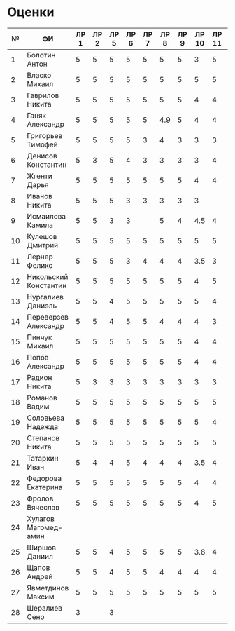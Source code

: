 # Оценки
| №   | ФИ                    | ЛР 1 | ЛР 2 | ЛР 5 | ЛР 6 | ЛР 7 | ЛР 8 | ЛР 9 | ЛР 10 | ЛР 11 | ЛР 12 | ЛР 13 | ЛР 14 | ЛР 15 | КП  | Зачет bash |
| --- | --------------------- | ---- | ---- | ---- | ---- | ---- | ---- | ---- | ----- | ----- | ----- | ----- | ----- | ----- | --- | ---------- |
| 1   | Болотин Антон         | 5    | 5    | 5    | 5    | 5    | 5    | 5    | 3     | 5     | 4     | 5     | 5     | 4     | 5   | 4          |
| 2   | Власко Михаил         | 5    | 5    | 5    | 5    | 5    | 5    | 5    | 5     | 5     | 5     | 5     | 5     | 5     | 5   | 5          |
| 3   | Гаврилов Никита       | 5    | 5    | 5    | 5    | 5    | 5    | 5    | 4     | 4     | 4     | 4     | 5     | 5     | 5   | 5          |
| 4   | Ганяк Александр       | 5    | 5    | 5    | 5    | 5    | 4.9  | 5    | 4     | 4     | 4     | 4     | 4     | 5     | 5   | 4          |
| 5   | Григорьев Тимофей     | 5    | 5    | 5    | 5    | 3    | 4    | 3    | 3     | 3     | 3     | 3     | 3     | 3     | 4   | 5          |
| 6   | Денисов Константин    | 5    | 3    | 5    | 4    | 3    | 3    | 3    | 3     | 4     | 3     | 3     | 4     | 4     | 4   | 2          |
| 7   | Жгенти Дарья          | 5    | 5    | 5    | 5    | 5    | 5    | 5    | 4     | 4     | 4     | 3     | 4.5   | 5     | 5   | 4          |
| 8   | Иванов Никита         | 5    | 5    | 5    | 3    | 3    | 3    | 3    | 3     |       |       |       |       |       |     | 4          |
| 9   | Исмаилова Камила      | 5    | 5    | 3    | 3    |      | 5    | 4    | 4.5   | 4     |       |       |       |       |     | 4          |
| 10  | Кулешов Дмитрий       | 5    | 5    | 5    | 5    | 5    | 5    | 5    | 5     | 5     | 5     | 5     | 5     | 5     | 5   | 5          |
| 11  | Лернер Феликс         | 5    | 5    | 5    | 3    | 4    | 4    | 4    | 3.5   | 3     | 3     |       | 3     | 3     | 4   | 4          |
| 12  | Никольский Константин | 5    | 5    | 5    | 5    | 5    | 5    | 5    | 4     | 5     | 5     | 4     | 4     | 5     | 5   | 4          |
| 13  | Нургалиев  Даниэль    | 5    | 5    | 4    | 5    | 5    | 5    | 5    | 5     | 4     | 4     | 3     | 4     | 5     | 5   | 4          |
| 14  | Переверзев Александр  | 5    | 5    | 4    | 5    | 5    | 4    | 4    | 4     | 3     | 3     | 3     | 5     | 5     | 5   | 4          |
| 15  | Пинчук Михаил         | 5    | 5    | 5    | 5    | 5    | 5    | 5    | 4     | 4     | 4     | 5     | 5     | 5     | 5   | 4          |
| 16  | Попов Александр       | 5    | 5    | 5    | 5    | 5    | 5    | 5    | 4     | 4     | 5     | 4     | 5     | 5     | 5   | 4          |
| 17  | Радион Никита         | 5    | 3    | 3    | 3    | 3    | 3    | 3    | 3     | 3     | 3     | 3     | 3     | 3     | 3   | 3          |
| 18  | Романов Вадим         | 5    | 5    | 5    | 5    | 5    | 5    | 5    | 5     | 5     | 5     | 5     | 5     | 5     | 5   | 5          |
| 19  | Соловьева Надежда     | 5    | 5    | 5    | 5    | 5    | 5    | 5    | 5     | 4     | 5     | 5     | 5     | 5     | 5   | 4          |
| 20  | Степанов Никита       | 5    | 5    | 5    | 5    | 5    | 5    | 5    | 5     | 5     | 4     | 5     | 5     | 5     | 5   | 3          |
| 21  | Татаркин Иван         | 5    | 4    | 4    | 5    | 4    | 4    | 4    | 3.5   | 4     | 4     | 4     | 5     | 5     | 4   | 4          |
| 22  | Федорова Екатерина    | 5    | 5    | 5    | 5    | 5    | 5    | 5    | 4     | 4     | 4     | 4     | 5     | 5     | 5   | 4          |
| 23  | Фролов Вячеслав       | 5    | 5    | 5    | 5    | 5    | 5    | 5    | 4     | 5     | 4     | 3     | 4     | 5     | 5   | 5          |
| 24  | Хулагов Магомед-амин  |      |      |      |      |      |      |      |       |       |       |       |       |       |     |            |
| 25  | Ширшов Даниил         | 5    | 5    | 4    | 5    | 5    | 5    | 5    | 3.8   | 4     | 4     | 3     | 4     | 4     | 5   | 3          |
| 26  | Щапов Андрей          | 5    | 5    | 4    | 5    | 5    | 4    | 4    | 4     | 4     | 4     | 4     | 4     | 4     | 5   | 5          |
| 27  | Явметдинов Максим     | 5    | 5    | 5    | 5    | 5    | 5    | 5    | 5     | 5     | 5     | 5     | 5     | 5     | 5   | 5          |
| 28  | Шералиев Сено         | 3    |      | 3    |      |      |      |      |       |       |       |       |       |       |     | 2.5        |

